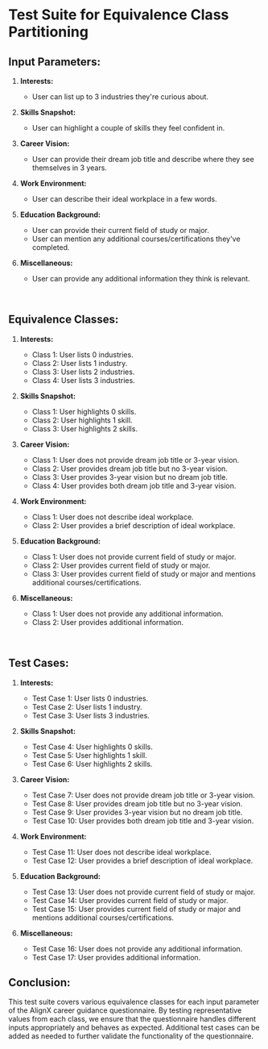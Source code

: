 # **Test Suite for Equivalence Class Partitioning**

## Input Parameters:

1. **Interests:**
   - User can list up to 3 industries they're curious about.

2. **Skills Snapshot:**
   - User can highlight a couple of skills they feel confident in.

3. **Career Vision:**
   - User can provide their dream job title and describe where they see themselves in 3 years.

4. **Work Environment:**
   - User can describe their ideal workplace in a few words.

5. **Education Background:**
   - User can provide their current field of study or major.
   - User can mention any additional courses/certifications they've completed.

6. **Miscellaneous:**
   - User can provide any additional information they think is relevant.

<br>

## Equivalence Classes:

1. **Interests:**
   - Class 1: User lists 0 industries.
   - Class 2: User lists 1 industry.
   - Class 3: User lists 2 industries.
   - Class 4: User lists 3 industries.

2. **Skills Snapshot:**
   - Class 1: User highlights 0 skills.
   - Class 2: User highlights 1 skill.
   - Class 3: User highlights 2 skills.

3. **Career Vision:**
   - Class 1: User does not provide dream job title or 3-year vision.
   - Class 2: User provides dream job title but no 3-year vision.
   - Class 3: User provides 3-year vision but no dream job title.
   - Class 4: User provides both dream job title and 3-year vision.

4. **Work Environment:**
   - Class 1: User does not describe ideal workplace.
   - Class 2: User provides a brief description of ideal workplace.

5. **Education Background:**
   - Class 1: User does not provide current field of study or major.
   - Class 2: User provides current field of study or major.
   - Class 3: User provides current field of study or major and mentions additional courses/certifications.

6. **Miscellaneous:**
   - Class 1: User does not provide any additional information.
   - Class 2: User provides additional information.

<br>


## Test Cases:

1. **Interests:**
   - Test Case 1: User lists 0 industries.
   - Test Case 2: User lists 1 industry.
   - Test Case 3: User lists 3 industries.

2. **Skills Snapshot:**
   - Test Case 4: User highlights 0 skills.
   - Test Case 5: User highlights 1 skill.
   - Test Case 6: User highlights 2 skills.

3. **Career Vision:**
   - Test Case 7: User does not provide dream job title or 3-year vision.
   - Test Case 8: User provides dream job title but no 3-year vision.
   - Test Case 9: User provides 3-year vision but no dream job title.
   - Test Case 10: User provides both dream job title and 3-year vision.

4. **Work Environment:**
   - Test Case 11: User does not describe ideal workplace.
   - Test Case 12: User provides a brief description of ideal workplace.

5. **Education Background:**
   - Test Case 13: User does not provide current field of study or major.
   - Test Case 14: User provides current field of study or major.
   - Test Case 15: User provides current field of study or major and mentions additional courses/certifications.

6. **Miscellaneous:**
   - Test Case 16: User does not provide any additional information.
   - Test Case 17: User provides additional information.

## Conclusion:

This test suite covers various equivalence classes for each input parameter of the AlignX career guidance questionnaire. By testing representative values from each class, we ensure that the questionnaire handles different inputs appropriately and behaves as expected. Additional test cases can be added as needed to further validate the functionality of the questionnaire.
